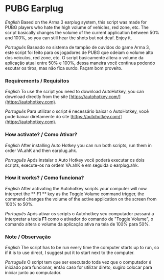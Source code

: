 # PUBG Earplug

*English*
Based on the Arma 3 earplug system, this script was made for PUBG players who hate the high volume of vehicles, red zone, etc. The script basically changes the volume of the current application between 50% and 100%, so you can still hear the shots but not deaf. Enjoy it.

*Português*
Baseado no sistema de tampão de ouvidos do game Arma 3, este script foi feito para os jogadores de PUBG que odeiam o volume alto dos veiculos, red zone, etc. O script basicamente altera o volume da aplicação atual entre 50% e 100%, dessa maneira você continua podendo escutar os tiros, mas não fica surdo. Façam bom proveito.

### Requirements / Requisitos
*English*
To use the script you need to download AutoHotkey, you can download directly from the site [https://autohotkey.com/](https://autohotkey.com).

*Português*
Para utilizar o script é necessário baixar o AutoHotkey, você pode baixar diretamente do site [https://autohotkey.com/](https://autohotkey.com).

### How activate? / Como Ativar?
*English*
After installing Auto Hotkey you can run both scripts, run them in order VA.ahK and then earplug.ahk.

*Português*
Após instalar o Auto Hotkey você poderá executar os dois scripts, execute-os na ordem VA.ahK e em seguida o earplug.ahk.

### How it works? / Como funciona?
*English*
After activating the Autohotkey scripts your computer will now interpret the ** F1 ** key as the Toggle Volume command trigger, the command changes the volume of the active application on the screen from 100% to 50%.

*Português*
Após ativar os scripts o Autohotkey seu computador passará a interpretar a tecla **F1** como o ativador do comando de "Toggle Volume", o comando altera o volume da aplicação ativa na tela de 100% para 50%.

### Note / Observação
*English*
The script has to be run every time the computer starts up to run, so if it is to use direct, I suggest put it to start next to the computer.

*Português*
O script tem que ser executado toda vez que o computador é iniciado para funcionar, então caso for utilizar direto, sugiro colocar para iniciar junto ao computador.